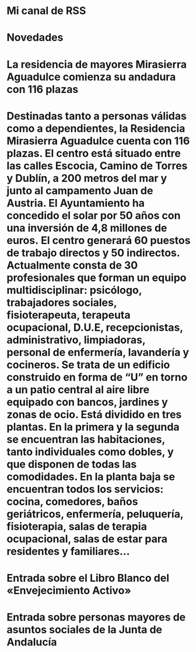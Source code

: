 
# Mi canal de RSS
# Novedades
# La residencia de mayores Mirasierra Aguadulce comienza su andadura con 116 plazas
# Destinadas tanto a personas válidas como a dependientes, la Residencia Mirasierra Aguadulce cuenta con 116 plazas. El centro está situado entre las calles Escocia, Camino de Torres y Dublín, a 200 metros del mar y junto al campamento Juan de Austria. El Ayuntamiento ha concedido el solar por 50 años con una inversión de 4,8 millones de euros. El centro generará 60 puestos de trabajo directos y 50 indirectos. Actualmente consta de 30 profesionales que forman un equipo multidisciplinar: psicólogo, trabajadores sociales, fisioterapeuta, terapeuta ocupacional, D.U.E, recepcionistas, administrativo, limpiadoras, personal de enfermería, lavandería y cocineros. Se trata de un edificio construido en forma de “U” en torno a un patio central al aire libre equipado con bancos, jardines y zonas de ocio. Está dividido en tres plantas. En la primera y la segunda se encuentran las habitaciones, tanto individuales como dobles, y que disponen de todas las comodidades. En la planta baja se encuentran todos los servicios: cocina, comedores, baños geriátricos, enfermería, peluquería, fisioterapia, salas de terapia ocupacional, salas de estar para residentes y familiares…
# Entrada sobre el Libro Blanco del «Envejecimiento Activo»
# Entrada sobre personas mayores de asuntos sociales de la Junta de Andalucía
